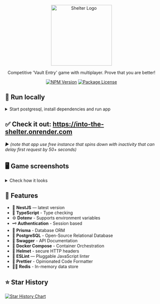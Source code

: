 <p align="center">
  <a href="https://into-the-shelter.onrender.com" target="blank"><img src="https://github.com/Porhay/into-the-shelter/blob/master/apps/shelter-client/public/logo192.png" width="200" alt="Shelter Logo" /></a>
</p>


<p align="center">Competitive 'Vault Entry' game with multiplayer. Prove that you are better!</p>
<p align="center">
  <a href="https://www.npmjs.com/~nestjscore" target="_blank"><img src="https://img.shields.io/npm/v/@nestjs/core.svg" alt="NPM Version" /></a>
  <a href="https://github.com/Porhay/into-the-shelter/blob/master/LICENSE" target="_blank"><img src="https://img.shields.io/badge/license-MIT-green.svg" alt="Package License" /></a>
</p>


## 🏃 Run locally
<details>
<summary>Start postgresql, install dependencies and run app</summary>

#### Requires [Node.js](https://nodejs.org/) v14+ to run and .env files provided for client and server sides.

###### 1. Make sure you have Node.js, Docker Desktop and Git installed!
###### 2. Start Docker Desktop
###### 3. Start server and client from root directory:
```sh
$ make all
```
</details>


## ✅ Check it out: https://into-the-shelter.onrender.com
###### ▶ (note that app use free instance that spins down with inactivity that can delay first request by 50+ seconds)


## 🖥️ Game screenshots
<details>
<summary>Check how it looks</summary>
<p>
  <img src="https://lh3.googleusercontent.com/fife/ALs6j_ESu8bnLiwJSUDm3GfT2tVOCXEQTIShHwpFoZtg2mhAhod_HbSt4ycaWhq1psMYnmUHEgvAcYoVed6PWdsWtJKFE00Dfvc6Sn91p_7mHX9GwX1TrYBsQgNviTyqVH71Dgea37Uutl07sIRfXj1MwCX6272EcKPIIQEW8ZEAYIgKwR_LancGk4lSyoVoPR16Qi7daJvP3CuyGDpnnwNeu0EVyiuT__YV9PnISa_VvpmI1vjAP7cPqbZ0Z-dZWA-dvO2SnKHI-pNgnbZ2krqC3JxINjxoen3shR410P1tXOh9hkcnHPp3wPARSZQaUtiZ9J2PmQ_jUbjvCLQAArtYL2zdUGN0uxlSQ5AZtSSEPQVKSj8K__lwoQ66AAksKuC_W0F_sEn1vS9vSKJ8o0GtHV6fp3FK9DN_ly7lKNegGbID9DfLM6mmhr4vq4hr-p5RoahzjFj28SxLEoURwtpTZdtztRbqZZjbYGIdkhVemjtYv30BSsTCxstBOUUNPEldbU32HXlAMs0zDfN1FmhLU6dsofGtWHd9XrZYOKKgDjUWzG3Fl3W10DRbuGJlKjGUnroCR7XLrgH5qBlzpgoSlu_RCuY7nZlfvptuFBwU4_uXNUfnypPKoXGJe3md7BrEGZ9ph8q8hgDWQkYL6RIGmB1ipL7brCK0CfHO-9lzMB-g5a9ZoRUPUugustdneAiUQ6ff5KLR-ltL7a3QjdhJo01dsLT16ZsBixFEyLVhEcJn-4dZqE0P2hyzHEov-8B6kOlWFHtTzv7u8xh-ovQDxt8NWsvkMJ-yCznJ6FUirDrVeXwAqbw44YO3SiPquCczQk_JsuTc_5IxWcpyhFQ8jdlcWdm5x3yX3lIsRGuzOPbckyPZQEclH8zSrQg4E8iIhrJPfs8eXiOw-Fnx-vX4p6Gl3IiwUuwqhMYBY3TdU35CrzITy8dJFWIzB8I_P8q37CIQ4gfRZog_3b40SENwMMZc5zHZ0ugt_T4FCRGYXgAQbVTAD2C7RIjtBGB9TOvGTVPXzQ1_RHhrOrkVGqGQryZZW6sZFKppa-LtO7_UE5ivX1Wa2c56pKTguzYKmUtFbEoHK4xDW3WUQV_E46AiwtVZ_gkp9VSSRJKagSefTPIUy5-bUoYNF2mhsgQzjqqyTXJDkCHXXK9AnALGEipGYy6hEceIYig33OOKcdlbnZgYeMtv28NdCYerYOWosO7UovAI9ANilbOrAeaWRzTqXcEFSLzrygxWLPKtdAXjPtrPXA4DIvVp-abFT0Yfje8REsgffJ6mZz1O1FjNIAJrK9xW1D0Zeh7q2QWVBk_BNej6tJBu_cch20LYqWc97ax1O5Fdx8yNf64xVRif5qkgim2OcFVt2nkcfOSUEIioYPnQHqmq8rxRM5qMZwSYf2cio51-HEg0_l9DlTYbAJLCOCnwtadIFpcrXcJPqZ45_CUAPkJBqcRFZRW3NQn18NiBh2VA_KOZG9DYKogThiHrdvGTN23Xlio4G5gkPlENBTIKBcCgwsdic10MObXoH9y6B6fYNSkDtVZ_h69_f6Zx6O-ug2J67x9P1gATly3QzOR-NPOa-Sb9c7c2rBGaAA6CCU0k9OWD_7p5mZNNAAqfHZDgNhMbzjQ5LswHnljGEMLLeOuyvHeP=w2880-h1420" alt="Room"/>
  <img src="https://lh3.googleusercontent.com/fife/ALs6j_GV4xLikokUmPoyzBIFJ_Uey4qh97yA34uh9RV4sgQ5C8NSUVtpi4zwn-M4kMH6SeQUD7i4jgilaTuCtqYHtwtPFscFAEq8tZpZiqIlg2TeTZaEeojw3SCcjrxs0a89otXBH2WU6FETmbKxEmWs_VJbovh25OQlLFpkNBnlxkkYMNKx4f5kOZVaWvWeppkiqw6jJ9c7xgMQGD72jYkHjpvq71gBcx5mvu3nEm82YF_MiGDtJL9vfGt27kGgN-UxiJP3bnu1eMwwQp--E7zBocEAp4m0-Pryy2oL6Vti4IJAGEkuJjEJZJrp8qxQ0S9l0a9KLQOL1bchvjorLx-AhZtcdzO0gCFa071J76Mdlcls7ovJ_YZ_TOPpdbYQRLTDrihJFtGyVqdgljXNkiWHbRhYg28NkhaGqFfkYh_nXveKAmVlV9S_9fSem0F8ZzqhizfkAm0gGWPLogPWwWC0oEsO-IenIvjmt5G3plnB1QqXrcP_CQ2Le5Dj5HL_imhk4mYFLkyI9AgW3M04QsKjdB_uCDGovL1RA6NdoGXpBWwK4EB366TSznkAUnlpTl6W66U7hocK0zwh3nTGM-fHNXdP7sAtuiFw1DW0wf7DKhU5s6O2zct342LaL5GcFzFSpEDayGd_OZqLRqbcmObtlkjbudR5u6hyuXUhFkZ2WOvmXpVAlpjaNpg9AthNBg1v3EsTssLTe1x7dXbb33gmM3JyEIc7QbPCesGB5BDFByHC1szK5AIuIsEImMR_KO9ksyD9heNDjLfkKUBVTDxIv6zz9eODidYAV3I_gP_YJSGrX8lX697zcKtaiEgvgeWCDXBmhB-E-lEnlhacArbdu3igl0TrCJqXhTBjv-FUgz95pNdum8skYSFc20OQUzGFp-xlIXdert_rUjj08TV5Oy8NLLQJpmvx79lgs0WR_FvqtLp9GiAkiN_d1YPZFOmTkUh-sPa9UUKSkMAdzvgRaBNU8Yckhth4CoTipHDLlnW1XJ3biZ3ySNVGo3q5YSBPEb3Vyue0sxvBNnyI6AYe7XNR-iILPjmZk5roFiIz9I2iDpBULfmjiVbudS2jZ-FTcYp7l51cSWrktHhgCtetJPKDAFSjZ_Qtyb4R9WT8vYdTqGzZ92LS-wwEOBnRAemC3pij1X4An0ltmL_yVX99t3TOdFRom3eREa47iWOzSklmeqmyCug2Swv5d6dIty0zhjMMMsiKRJAsIxW-GXJX79wX_3khXdOyPOJh9kPVzIzhNq5AE8xjtG9Mp0mjlsL8oZ82S06W0aIptW3rAXm1ejUsggaaT76xufDci1ApmrzJBsiHOFN_0oPGtqmw5fB66eU_oxPlzeSPb32lAQvlEMSrFZ5Co0yNV6BsBzaEv6fYzy31s8nmzDikmL4EhazwBoLS_S2y2OKHoXn8cc8VN_MbLfhREejfatD-owmGpGA6RJ4z_cnOKDCBecRBJlQus5pgwLrNG3qTl8zRK5pXG3LX5IrjyLu0Re0UNcKhYEvqszFMVXJu5qmBinsLo5auepR-4iaJxph8bmFnxfIsCF3CNcaHaxlWP6NGzDbbrF91IRir4UMS-EAVc0gKW1bBgOQNF0EdEcHIHVS-WQZaIwD30jNujwbzipuX0UwPmwCBahRov7ys=w2880-h1420" alt="Room kick"/>
  <img src="https://lh3.googleusercontent.com/fife/ALs6j_HCQoCvVX6xqiYATNyZfxQUekF16P5jnzfQisrFCm_SFhkmQtLT3QR0a44lYpHQqlQeR8Z4BdW6A53gG1m1Zette56STbYJsg7CZjVgGd8XbjmVve2969yzkEaigKGQysX6BSsJXgDCZG9W-Gn6H-xYbXgS6xdgap2dI4KqibTPQoh6ncmy1yiiDxT4hTBExtE8LjN2V1Wkr3ob9E_RJD59U8P504QNz07UHQCEM9t0KHl7G-RRz_P-Izwdk-O8WainMuwzg1iGLB4m7rcQkPVOveS7oJwuWPjbhb64OLmW1O3Yz74ZMxW_DW9mRxStdJHW4gGJ8J7pfa7kYIVnImchGqJUelsFK8ZxkciwXTc2CI7j_GsPJHDVb_OgJmUKZi6_P3L-mQ60pRz3Vz-FwdPf0hk73ax4JOQx1QEfvPegVkqELgeycvy2hNpVcj7JBVgBRiQ6Ki4JmrGCEIoRURQXqEVHLBLzENkxKkEbL4Z75OlwmGeEXedrvG1-vybCVhNWpiUwqrwL9dj1P4ZVsh2sLAIXMOEAWL8-8va7cNKltwoiFPhWN1YBDehDcSswZUyu7oIxiFHpSf6WbQ1PJmpP7H8B2yoMStqN0XxdSGW6QeFNR-XBsxEZ7jN4QbMRuA4z1Tj_jc83idotc6FM7_MDFXLyoVezZH2mmL7MhiMP-VdNzgxb8Ac-WSYHymDCrfYznmuR17-2eW5uFHRCJBF-ieEam8Yftcje0f-S4F5J4xBnZtwBYRi0tePLL360zujVDOC3wNxZcF6xBGVW9MY8rv8tefR7drnQ7bdfKhTrg7rvEJEs7bBIp-RzZjNxCJ0vYzibKoDvhzVpmQb8scA41u12YNWAqsIqVk4vHtLX-sMzmSj6u7jnVZ-eDky0psNZ7rbwqhyeH1ZzvaKbfazxFbNSCoq3XkCidzwaJ8H1hr0Sc8cYISMq55aOTtI1roy0XbVj9RzadZCXZmEP2_03ktD2GUrlFvTX7OOTy1nKNmLGi0BKYET7YAG82-Tyau8E1Y4kQ6IUhTXQcB7ycpv_WEE8_5QVzcvz3GcjVtYCQZX7-Fscv2T_aU6nZw5rVOllSp-FW1aYZ74gSWj44mGPdsbdXm_MoZPS9XAGhfIDFqspXXpVWdBc8T0BGENL-ai5_qSJIguWnq2wWD81N5T43xeCSGaDAw59iWmbMj3SBiiq8bdaIiXmOK9_xgLO7zCMQUFo9AgBeLDU4oGoMshGITlJduIHmSnBZSaWgIe-vbHNujZUKtedApaqGPPpXFa3h4WjZQX4pYO5xEkgvReoG0zqIH9oO0uBxgVACpiSstaUWjFVSoKBz7JjE4c8jmey2l5so5jNqA-44Gck_YewJjdCjjeQ8EWEcj7ZET5kVgoXMN2On7S_cqxhy6f97ui_o1hUDQ2hiAYz0Stsr0Uzs4M9y24BQ6DBc3l0BqX2yTO9q4GlhziuxZnrmgonQE1JCW2fYFCp3bvL8JVhdjogCmyL4m-_oRCtOq1XjUuEzYX3wDN5USC4OQuQNHoQBAMoEpqjzaRdJBS3tNSJgSlG2RTn_dJt6pOE6rEe4n1X5iHNBP8gcxPLAyMCpQLuJ16HhzdhGHAyQspcrVSVjSqTxGuS5uEE0UtadPawUGdUnN8t_1Y=w2880-h920" alt="Settings"/>
</p>

</details>


## 🚀 Features
- 📱 **NestJS** — latest version
- 🎉 **TypeScript** - Type checking
- ⚙️ **Dotenv** - Supports environment variables
- 🗝 **Authentication** - Session based
- 💾 **Prisma** - Database ORM
- 🏪 **PostgreSQL** - Open-Source Relational Database
- 📃 **Swagger** - API Documentation
- 🐳 **Docker Compose** - Container Orchestration
- 🔐 **Helmet** - secure HTTP headers
- 📏 **ESLint** — Pluggable JavaScript linter
- 💖 **Prettier** - Opinionated Code Formatter
- 🕵️‍♂️ **Redis** - In-memory data store


## ⭐ Star History
[![Star History Chart](https://api.star-history.com/svg?repos=Porhay/into-the-shelter&type=Timeline)](https://star-history.com/#Porhay/into-the-shelter&Timeline)
